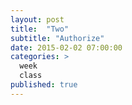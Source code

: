 ```yaml
---
layout: post
title:  "Two"
subtitle: "Authorize"
date: 2015-02-02 07:00:00
categories: >
  week
  class
published: true
---
```

